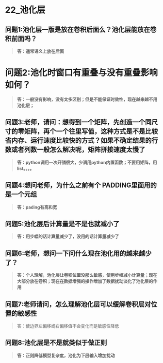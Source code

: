 # 22_池化层

## 问题1:池化层一版是放在卷积后面么？池化层能放在卷积前面吗？

> **答：通常语义上放在后面**

# 问题2:池化时窗口有重叠与没有重疊影响如何？

> **答：一般没有影响，没有太多区别；但是不能保证时效性，现在越来越不用池化层；**

## 问题3:老师，请问：想得到一个矩阵，先创造一个同尺寸的零矩阵，再个一个往里写值，这种方式是不是比较省内存、运行速度比较快的方式？如果不确定结果的行数或者列数一般怎么解决呢，矩阵拼接速度太慢了

> **答：python调用一次开销很大，少调用python内置函数；不要用矩阵，用list。。。。**

## 问题4:想问老师，为什么之前有个 PADDING里面用的是一个元组

> **答：pading有高和宽**

## **问题5:池化层后计算量是不是也**就减小了

> **答：用步幅的话计算量减少了，没用的话计算量减少了**

## 问题6:老师，想问一下问什么现在池化用的越来越少了？

> **答：个人理解，池化层让卷积位置没那么敏感，使用步幅减小计算量；现在大部分放在卷积；现在在数据增强的操作增加了数据扰动淡化了池化层的作用**

## 问题7:老师请问，怎么理解池化层可以缓解卷积层对位置的敏感性

> 答：使边界左偏移或右偏移值不会变化而是敏感性降低

## 问题8:池化层是不是就类似于做正则

> **答：正则降低模型复杂度，池化为下层输入增加扰动**